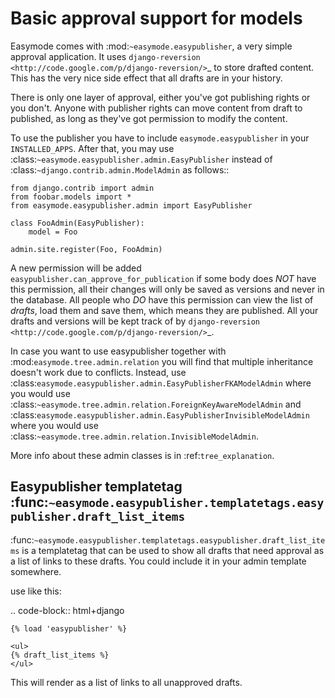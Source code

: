 Basic approval support for models
=================================

Easymode comes with :mod:`~easymode.easypublisher`, a very simple approval 
application. It uses
`django-reversion <http://code.google.com/p/django-reversion/>`_ to store drafted
content. This has the very nice side effect that all drafts are in your history.

There is only one layer of approval, either you've got publishing rights or you
don't. Anyone with publisher rights can move content from draft to published, 
as long as they've got permission to modify the content. 

To use the publisher you have to include ``easymode.easypublisher`` in your
``INSTALLED_APPS``. After that, you may use 
:class:`~easymode.easypublisher.admin.EasyPublisher` instead of 
:class:`~django.contrib.admin.ModelAdmin` as follows::

    from django.contrib import admin
    from foobar.models import *
    from easymode.easypublisher.admin import EasyPublisher
    
    class FooAdmin(EasyPublisher):
        model = Foo
    
    admin.site.register(Foo, FooAdmin)

A new permission will be added ``easypublisher.can_approve_for_publication`` if some
body does *NOT* have this permission, all their changes will only be saved as versions
and never in the database. All people who *DO* have this permission can view the list
of *drafts*, load them and save them, which means they are published. All your drafts and 
versions will be kept track of by 
`django-reversion <http://code.google.com/p/django-reversion/>`_.

In case you want to use easypublisher together with :mod:`easymode.tree.admin.relation`
you will find that multiple inheritance doesn't work due to conflicts. Instead,
use :class:`easymode.easypublisher.admin.EasyPublisherFKAModelAdmin` where you would
use :class:`~easymode.tree.admin.relation.ForeignKeyAwareModelAdmin` and 
:class:`easymode.easypublisher.admin.EasyPublisherInvisibleModelAdmin` where you would
use :class:`~easymode.tree.admin.relation.InvisibleModelAdmin`. 

More info about these admin classes is in :ref:`tree_explanation`.

Easypublisher templatetag :func:`~easymode.easypublisher.templatetags.easypublisher.draft_list_items`
-----------------------------------------------------------------------------------------------------

:func:`~easymode.easypublisher.templatetags.easypublisher.draft_list_items` is a templatetag that can
be used to show all drafts that need approval as a list of links to these drafts. You could
include it in your admin template somewhere.

use like this:

.. code-block:: html+django

    {% load 'easypublisher' %}
    
    <ul>
    {% draft_list_items %}
    </ul>

This will render as a list of links to all unapproved drafts.
